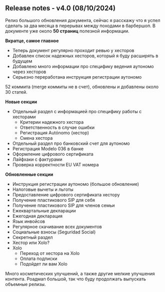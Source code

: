 ## Release notes - v4.0 (08/10/2024)

Релиз большого обновления документа, сейчас я расскажу что я успел сделать за два месяца в перерывах между походами в
барбершоп. В документе уже около **50 страниц** полезной информации.

**Вкратце, самое главное**

- Теперь документ регулярно проходит ревью у хесторов
- Добавлен список надежных хесторов, который я буду расширять в будущем
- Добавлено много информации про специфику ведения аутономо через хесторов
- Серьезно переработана инструкция регистрации аутономо

52 коммита (merge коммиты не в счет), обновлены и добавлены около 30 статей.

**Новые секции**

- Отдельный раздел с информацией про специфику работы с хесторами
    - Критерии надежного хестора
    - Ответственность в случае ошибки
    - Регистрация Autónomo (хестор)
    - Смена хестора
- Отдельный раздел про банковский счет для аутономо
- Регистрация Modelo 036 в банке
- Оформление цифрового сертификата
- Лайфхаки с фактурами
- Проверка корректности EU VAT номера

**Обновленные секции**

- Инструкция регистрации аутономо (большое обновление)
- Налоговые вычеты и льготы
- Предоставление цифрового сертификата хестору
- Получение пластикового SIP для себя
- Получение пластикового SIP для членов семьи
- Ежеквартальные декларации
- Ежегодная декларация
- Язык инвойсов
- Регулярное скачивание всех документов
- Социальные взносы (Seguridad Social)
- Секретный раздел
- Хестор или Xolo?
- Xolo
    - Переход от хестора на Xolo
    - Оплата подписки
    - Подойдет ли вам Xolo

Много косметических улучшений, а также другие мелкие улучшения контента. Роадмап большой, так что буду продолжать
выпускать объемные релизы.
